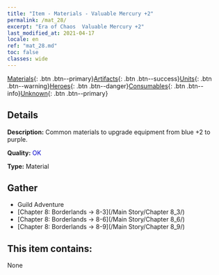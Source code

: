 ```yaml
---
title: "Item - Materials - Valuable Mercury +2"
permalink: /mat_28/
excerpt: "Era of Chaos  Valuable Mercury +2"
last_modified_at: 2021-04-17
locale: en
ref: "mat_28.md"
toc: false
classes: wide
---
```

 [Materials](/Items/){: .btn .btn--primary}[Artifacts](/Items/Artifacts/){: .btn .btn--success}[Units](/Items/Units/){: .btn .btn--warning}[Heroes](/Items/Heroes/){: .btn .btn--danger}[Consumables](/Items/Consumables/){: .btn .btn--info}[Unknown](/Items/Unknown/){: .btn .btn--primary}

## Details
 **Description:** Common materials to upgrade equipment from blue +2 to purple.

 **Quality:** <span style="color: #0000CD">OK</span>

 **Type:** Material

## Gather

*    Guild Adventure 
*    [Chapter 8: Borderlands -> 8-3](/Main Story/Chapter 8_3/) 
*    [Chapter 8: Borderlands -> 8-6](/Main Story/Chapter 8_6/) 
*    [Chapter 8: Borderlands -> 8-9](/Main Story/Chapter 8_9/) 

## This item contains:

  None


